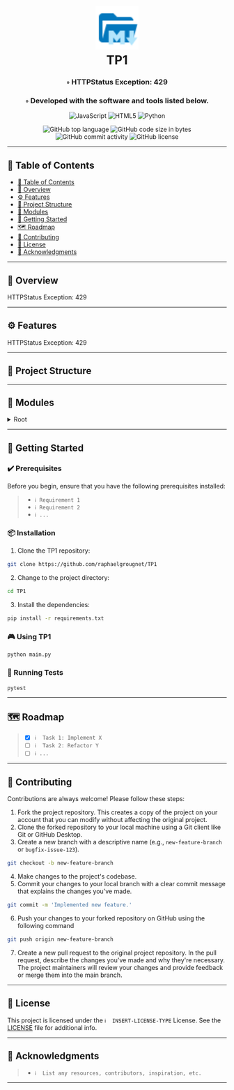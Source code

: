 <div align="center">
<h1 align="center">
<img src="https://raw.githubusercontent.com/PKief/vscode-material-icon-theme/ec559a9f6bfd399b82bb44393651661b08aaf7ba/icons/folder-markdown-open.svg" width="100" />
<br>TP1
</h1>
<h3>◦ HTTPStatus Exception: 429</h3>
<h3>◦ Developed with the software and tools listed below.</h3>

<p align="center">
<img src="https://img.shields.io/badge/JavaScript-F7DF1E.svg?style&logo=JavaScript&logoColor=black" alt="JavaScript" />
<img src="https://img.shields.io/badge/HTML5-E34F26.svg?style&logo=HTML5&logoColor=white" alt="HTML5" />
<img src="https://img.shields.io/badge/Python-3776AB.svg?style&logo=Python&logoColor=white" alt="Python" />
</p>
<img src="https://img.shields.io/github/languages/top/raphaelgrougnet/TP1?style&color=5D6D7E" alt="GitHub top language" />
<img src="https://img.shields.io/github/languages/code-size/raphaelgrougnet/TP1?style&color=5D6D7E" alt="GitHub code size in bytes" />
<img src="https://img.shields.io/github/commit-activity/m/raphaelgrougnet/TP1?style&color=5D6D7E" alt="GitHub commit activity" />
<img src="https://img.shields.io/github/license/raphaelgrougnet/TP1?style&color=5D6D7E" alt="GitHub license" />
</div>

---

## 📒 Table of Contents
- [📒 Table of Contents](#-table-of-contents)
- [📍 Overview](#-overview)
- [⚙️ Features](#-features)
- [📂 Project Structure](#project-structure)
- [🧩 Modules](#modules)
- [🚀 Getting Started](#-getting-started)
- [🗺 Roadmap](#-roadmap)
- [🤝 Contributing](#-contributing)
- [📄 License](#-license)
- [👏 Acknowledgments](#-acknowledgments)

---


## 📍 Overview

HTTPStatus Exception: 429

---

## ⚙️ Features

HTTPStatus Exception: 429

---


## 📂 Project Structure




---

## 🧩 Modules

<details closed><summary>Root</summary>

| File                                                                                                                                          | Summary                   |
| ---                                                                                                                                           | ---                       |
| [manage.py](https://github.com/raphaelgrougnet/TP1/blob/main/manage.py)                                                                       | HTTPStatus Exception: 429 |
| [admin.py](https://github.com/raphaelgrougnet/TP1/blob/main/rers\admin.py)                                                                    | HTTPStatus Exception: 429 |
| [apps.py](https://github.com/raphaelgrougnet/TP1/blob/main/rers\apps.py)                                                                      | HTTPStatus Exception: 429 |
| [forms.py](https://github.com/raphaelgrougnet/TP1/blob/main/rers\forms.py)                                                                    | HTTPStatus Exception: 429 |
| [models.py](https://github.com/raphaelgrougnet/TP1/blob/main/rers\models.py)                                                                  | HTTPStatus Exception: 429 |
| [tests.py](https://github.com/raphaelgrougnet/TP1/blob/main/rers\tests.py)                                                                    | HTTPStatus Exception: 429 |
| [urls.py](https://github.com/raphaelgrougnet/TP1/blob/main/rers\urls.py)                                                                      | HTTPStatus Exception: 429 |
| [views.py](https://github.com/raphaelgrougnet/TP1/blob/main/rers\views.py)                                                                    | HTTPStatus Exception: 429 |
| [0001_initial.py](https://github.com/raphaelgrougnet/TP1/blob/main/rers\migrations\0001_initial.py)                                           | HTTPStatus Exception: 429 |
| [0002_rename_statut_echange_status.py](https://github.com/raphaelgrougnet/TP1/blob/main/rers\migrations\0002_rename_statut_echange_status.py) | HTTPStatus Exception: 429 |
| [404.html](https://github.com/raphaelgrougnet/TP1/blob/main/rers\templates\404.html)                                                          | HTTPStatus Exception: 429 |
| [login.html](https://github.com/raphaelgrougnet/TP1/blob/main/rers\templates\registration\login.html)                                         | HTTPStatus Exception: 429 |
| [register.html](https://github.com/raphaelgrougnet/TP1/blob/main/rers\templates\registration\register.html)                                   | HTTPStatus Exception: 429 |
| [add-know.html](https://github.com/raphaelgrougnet/TP1/blob/main/rers\templates\rers\add-know.html)                                           | HTTPStatus Exception: 429 |
| [add-offer.html](https://github.com/raphaelgrougnet/TP1/blob/main/rers\templates\rers\add-offer.html)                                         | HTTPStatus Exception: 429 |
| [base.html](https://github.com/raphaelgrougnet/TP1/blob/main/rers\templates\rers\base.html)                                                   | HTTPStatus Exception: 429 |
| [details-offer.html](https://github.com/raphaelgrougnet/TP1/blob/main/rers\templates\rers\details-offer.html)                                 | HTTPStatus Exception: 429 |
| [index.html](https://github.com/raphaelgrougnet/TP1/blob/main/rers\templates\rers\index.html)                                                 | HTTPStatus Exception: 429 |
| [profil.html](https://github.com/raphaelgrougnet/TP1/blob/main/rers\templates\rers\profil.html)                                               | HTTPStatus Exception: 429 |
| [asgi.py](https://github.com/raphaelgrougnet/TP1/blob/main/TP1_GrougnetRaphael\asgi.py)                                                       | HTTPStatus Exception: 429 |
| [settings.py](https://github.com/raphaelgrougnet/TP1/blob/main/TP1_GrougnetRaphael\settings.py)                                               | HTTPStatus Exception: 429 |
| [urls.py](https://github.com/raphaelgrougnet/TP1/blob/main/TP1_GrougnetRaphael\urls.py)                                                       | HTTPStatus Exception: 429 |
| [wsgi.py](https://github.com/raphaelgrougnet/TP1/blob/main/TP1_GrougnetRaphael\wsgi.py)                                                       | HTTPStatus Exception: 429 |

</details>

---

## 🚀 Getting Started

### ✔️ Prerequisites

Before you begin, ensure that you have the following prerequisites installed:
> - `ℹ️ Requirement 1`
> - `ℹ️ Requirement 2`
> - `ℹ️ ...`

### 📦 Installation

1. Clone the TP1 repository:
```sh
git clone https://github.com/raphaelgrougnet/TP1
```

2. Change to the project directory:
```sh
cd TP1
```

3. Install the dependencies:
```sh
pip install -r requirements.txt
```

### 🎮 Using TP1

```sh
python main.py
```

### 🧪 Running Tests
```sh
pytest
```

---


## 🗺 Roadmap

> - [X] `ℹ️  Task 1: Implement X`
> - [ ] `ℹ️  Task 2: Refactor Y`
> - [ ] `ℹ️ ...`


---

## 🤝 Contributing

Contributions are always welcome! Please follow these steps:
1. Fork the project repository. This creates a copy of the project on your account that you can modify without affecting the original project.
2. Clone the forked repository to your local machine using a Git client like Git or GitHub Desktop.
3. Create a new branch with a descriptive name (e.g., `new-feature-branch` or `bugfix-issue-123`).
```sh
git checkout -b new-feature-branch
```
4. Make changes to the project's codebase.
5. Commit your changes to your local branch with a clear commit message that explains the changes you've made.
```sh
git commit -m 'Implemented new feature.'
```
6. Push your changes to your forked repository on GitHub using the following command
```sh
git push origin new-feature-branch
```
7. Create a new pull request to the original project repository. In the pull request, describe the changes you've made and why they're necessary.
The project maintainers will review your changes and provide feedback or merge them into the main branch.

---

## 📄 License

This project is licensed under the `ℹ️  INSERT-LICENSE-TYPE` License. See the [LICENSE](https://docs.github.com/en/communities/setting-up-your-project-for-healthy-contributions/adding-a-license-to-a-repository) file for additional info.

---

## 👏 Acknowledgments

> - `ℹ️  List any resources, contributors, inspiration, etc.`

---
